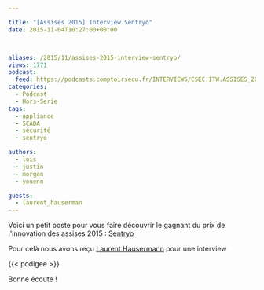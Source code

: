 ```yaml
---

title: "[Assises 2015] Interview Sentryo"
date: 2015-11-04T10:27:00+00:00



aliases: /2015/11/assises-2015-interview-sentryo/
views: 1771
podcast:
  feed: https://podcasts.comptoirsecu.fr/INTERVIEWS/CSEC.ITW.ASSISES_2015.LAURENT_HAUSERMANN.mp3
categories:
  - Podcast
  - Hors-Serie
tags:
  - appliance
  - SCADA
  - sécurité
  - sentryo

authors:
  - lois
  - justin
  - morgan
  - youenn

guests:
  - laurent_hauserman
---
```

Voici un petit poste pour vous faire découvrir le gagnant du prix de l'innovation des assises 2015 : [Sentryo](http://www.sentryo.net/fr/)

Pour celà nous avons reçu [Laurent Hausermann](https://twitter.com/lhausermann) pour une interview

{{< podigee >}}

Bonne écoute !
